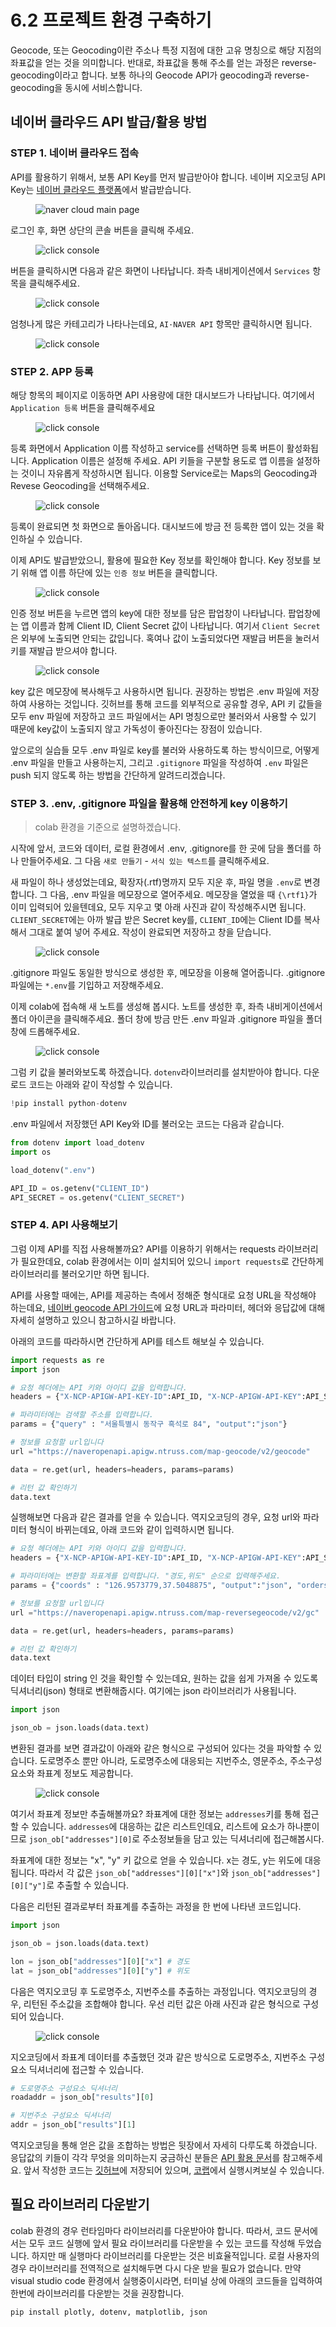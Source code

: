 # 6.2 프로젝트 환경 구축하기


Geocode, 또는 Geocoding이란 주소나 특정 지점에 대한 고유 명칭으로 해당 지점의 좌표값을 얻는 것을 의미합니다. 반대로, 좌표값을 통해 주소를 얻는 과정은 reverse-geocoding이라고 합니다. 보통 하나의 Geocode API가 geocoding과 reverse-geocoding을 동시에 서비스합니다.

## 네이버 클라우드 API 발급/활용 방법
### STEP 1. 네이버 클라우드 접속

API를 활용하기 위해서, 보통 API Key를 먼저 발급받아야 합니다. 네이버 지오코딩 API Key는 [네이버 클라우드 플랫폼](https://www.ncloud.com/)에서 발급받습니다. 

<figure class="flex flex-col items-center justify-center">
    <img src="../img/4-1-n-cloud.png" title="naver cloud main page">
</figure>


로그인 후, 화면 상단의 콘솔 버튼을 클릭해 주세요.

<figure class="flex flex-col items-center justify-center">
    <img src="../img/4-1-console.png" title="click console">
</figure>


버튼을 클릭하시면 다음과 같은 화면이 나타납니다. 좌측 내비게이션에서 `Services` 항목을 클릭해주세요.

<figure class="flex flex-col items-center justify-center">
    <img src="../img/4-1-console-main.png" title="click console">
</figure>

엄청나게 많은 카테고리가 나타나는데요, `AI·NAVER API` 항목만 클릭하시면 됩니다.

<figure class="flex flex-col items-center justify-center">
    <img src="../img/4-1-services.png" title="click console">
</figure>

### STEP 2. APP 등록

해당 항목의 페이지로 이동하면 API 사용량에 대한 대시보드가 나타납니다. 여기에서 `Application 등록` 버튼을 클릭해주세요
<figure class="flex flex-col items-center justify-center">
    <img src="../img/4-1-api-page.png" title="click console">
</figure>

등록 화면에서 Application 이름 작성하고 service를 선택하면 등록 버튼이 활성화됩니다. Application 이름은 설정해 주세요. API 키들을 구분할 용도로 앱 이름을 설정하는 것이니 자유롭게 작성하시면 됩니다. 이용할 Service로는 Maps의 Geocoding과 Revese Geocoding을 선택해주세요.

<figure class="flex flex-col items-center justify-center">
    <img src="../img/4-1-app-enroll.png" title="click console">
</figure>

등록이 완료되면 첫 화면으로 돌아옵니다. 대시보드에 방금 전 등록한 앱이 있는 것을 확인하실 수 있습니다.

이제 API도 발급받았으니, 활용에 필요한 Key 정보를 확인해야 합니다. Key 정보를 보기 위해 앱 이름 하단에 있는 `인증 정보` 버튼을 클릭합니다.

<figure class="flex flex-col items-center justify-center">
    <img src="../img/4-1-key-button.png" title="click console">
</figure>

인증 정보 버튼을 누르면 앱의 key에 대한 정보를 담은 팝업창이 나타납니다. 팝업창에는 앱 이름과 함께 Client ID, Client Secret 값이 나타납니다. 여기서 `Client Secret`은 외부에 노출되면 안되는 값입니다. 혹여나 값이 노출되었다면 재발급 버튼을 눌러서 키를 재발급 받으셔야 합니다.

<figure class="flex flex-col items-center justify-center">
    <img src="../img/4-1-key-popup.png" title="click console">
</figure>

key 값은 메모장에 복사해두고 사용하시면 됩니다. 권장하는 방법은 .env 파일에 저장하여 사용하는 것입니다. 깃허브를 통해 코드를 외부적으로 공유할 경우, API 키 값들을 모두 env 파일에 저장하고 코드 파일에서는 API 명칭으로만 불러와서 사용할 수 있기 때문에  key값이 노출되지 않고 가독성이 좋아진다는 장점이 있습니다. 

앞으로의 실습들 모두 .env 파일로 key를 불러와 사용하도록 하는 방식이므로, 어떻게 .env 파일을 만들고 사용하는지, 그리고 `.gitignore` 파일을 작성하여 `.env` 파일은 push 되지 않도록 하는 방법을 간단하게 알려드리겠습니다.

### STEP 3. .env, .gitignore 파일을 활용해 안전하게 key 이용하기

> colab 환경을 기준으로 설명하겠습니다. 

시작에 앞서, 코드와 데이터, 로컬 환경에서 .env, .gitignore를 한 곳에 담을 폴더를 하나 만들어주세요. 그 다음 `새로 만들기` - `서식 있는 텍스트`를 클릭해주세요.

새 파일이 하나 생성었는데요, 확장자(.rtf)명까지 모두 지운 후, 파일 명을 `.env`로 변경합니다. 그 다음, .env 파일을 메모장으로 열어주세요. 메모장을 열었을 때 `{\rtf1}`가 이미 입력되어 있을텐데요, 모두 지우고 몇 아래 사진과 같이 작성해주시면 됩니다. 
`CLIENT_SECRET`에는 아까 발급 받은 Secret key를, `CLIENT_ID`에는 Client ID를 복사해서 그대로 붙여 넣어 주세요. 작성이 완료되면 저장하고 창을 닫습니다.

<figure class="flex flex-col items-center justify-center">
    <img src="../img/4-1-envfile.png" title="click console">
</figure>

.gitignore 파일도 동일한 방식으로 생성한 후, 메모장을 이용해 열어줍니다. .gitignore 파일에는 `*.env`를 기입하고 저장해주세요.

이제 colab에 접속해 새 노트를 생성해 봅시다. 노트를 생성한 후, 좌측 내비게이션에서 폴더 아이콘을 클릭해주세요. 폴더 창에 방금 만든 .env 파일과 .gitignore 파일을 폴더 창에 드롭해주세요.

<figure class="flex flex-col items-center justify-center">
    <img src="../img/4-1-colab.png" title="click console">
</figure>


그럼 키 값을 불러와보도록 하겠습니다. `dotenv`라이브러리를 설치받아야 합니다.
다운로드 코드는 아래와 같이 작성할 수 있습니다.

```python
!pip install python-dotenv
```

.env 파일에서 저장했던 API Key와 ID를 불러오는 코드는 다음과 같습니다.

```python
from dotenv import load_dotenv
import os

load_dotenv(".env")

API_ID = os.getenv("CLIENT_ID")
API_SECRET = os.getenv("CLIENT_SECRET")
```

### STEP 4. API 사용해보기

그럼 이제 API를 직접 사용해볼까요? API를 이용하기 위해서는 requests 라이브러리가 필요한데요, colab 환경에서는 이미 설치되어 있으니 ``import requests``로 간단하게 라이브러리를 불러오기만 하면 됩니다.

API를 사용할 때에는, API를 제공하는 측에서 정해준 형식대로 요청 URL을 작성해야 하는데요, [네이버 geocode API 가이드](https://api.ncloud-docs.com/docs/ai-naver-mapsgeocoding-geocode)에 요청 URL과 파라미터, 헤더와 응답값에 대해 자세히 설명하고 있으니 참고하시길 바랍니다.

아래의 코드를 따라하시면 간단하게 API를 테스트 해보실 수 있습니다.

```python
import requests as re
import json

# 요청 헤더에는 API 키와 아이디 값을 입력합니다.
headers = {"X-NCP-APIGW-API-KEY-ID":API_ID, "X-NCP-APIGW-API-KEY":API_SECRET} 

# 파라미터에는 검색할 주소를 입력합니다. 
params = {"query" : "서울특별시 동작구 흑석로 84", "output":"json"}

# 정보를 요청할 url입니다
url ="https://naveropenapi.apigw.ntruss.com/map-geocode/v2/geocode" 

data = re.get(url, headers=headers, params=params)

# 리턴 값 확인하기
data.text
```
실행해보면 다음과 같은 결과를 얻을 수 있습니다. 역지오코딩의 경우, 요청 url와 파라미터 형식이 바뀌는데요, 아래 코드와 같이 입력하시면 됩니다.

```python
# 요청 헤더에는 API 키와 아이디 값을 입력합니다.
headers = {"X-NCP-APIGW-API-KEY-ID":API_ID, "X-NCP-APIGW-API-KEY":API_SECRET} 

# 파라미터에는 변환할 좌표계를 입력합니다. "경도,위도" 순으로 입력해주세요.
params = {"coords" : "126.9573779,37.5048875", "output":"json", "orders":"roadaddr,addr"}

# 정보를 요청할 url입니다
url ="https://naveropenapi.apigw.ntruss.com/map-reversegeocode/v2/gc"

data = re.get(url, headers=headers, params=params)

# 리턴 값 확인하기
data.text
```

데이터 타입이 string 인 것을 확인할 수 있는데요, 원하는 값을 쉽게 가져올 수 있도록 딕셔너리(json) 형태로 변환해줍시다. 여기에는 json 라이브러리가 사용됩니다.

```python
import json

json_ob = json.loads(data.text)
```

변환된 결과를 보면 결과값이 아래와 같은 형식으로 구성되어 있다는 것을 파악할 수 있습니다. 도로명주소 뿐만 아니라, 도로명주소에 대응되는 지번주소, 영문주소, 주소구성요소와 좌표계 정보도 제공합니다.

<figure class="flex flex-col items-center justify-center">
    <img src="../img/4-1-api-return.png" title="click console">
</figure>

여기서 좌표계 정보만 추출해볼까요? 좌표계에 대한 정보는 `addresses`키를 통해 접근할 수 있습니다. `addresses`에 대응하는 값은 리스트인데요, 리스트에 요소가 하나뿐이므로 `json_ob["addresses"][0]`로 주소정보들을 담고 있는 딕셔너리에 접근해봅시다. 

좌표계에 대한 정보는 "x",  "y" 키 값으로 얻을 수 있습니다. x는 경도, y는 위도에 대응됩니다. 따라서 각 값은 `json_ob["addresses"][0]["x"]`와 `json_ob["addresses"][0]["y"]`로 추출할 수 있습니다.

다음은 리턴된 결과로부터 좌표계를 추출하는 과정을 한 번에 나타낸 코드입니다.

```python
import json

json_ob = json.loads(data.text)

lon = json_ob["addresses"][0]["x"] # 경도
lat = json_ob["addresses"][0]["y"] # 위도

```

다음은 역지오코딩 후 도로명주소, 지번주소를 추출하는 과정입니다. 역지오코딩의 경우, 리턴된 주소값을 조합해야 합니다. 우선 리턴 값은 아래 사진과 같은 형식으로 구성되어 있습니다.

<figure class="flex flex-col items-center justify-center">
    <img src="../img/4-1-return-vals.png" title="click console">
</figure>

지오코딩에서 좌표계 데이터를 추출했던 것과 같은 방식으로 도로명주소, 지번주소 구성요소 딕셔너리에 접근할 수 있습니다.

```python
# 도로명주소 구성요소 딕셔너리
roadaddr = json_ob["results"][0]

# 지번주소 구성요소 딕셔너리
addr = json_ob["results"][1]

```

역지오코딩을 통해 얻은 값을 조합하는 방법은 뒷장에서 자세히 다루도록 하겠습니다. 응답값의 키들이 각각 무엇을 의미하는지 궁금하신 분들은 [API 활용 문서](https://api.ncloud-docs.com/docs/ai-naver-mapsreversegeocoding-gc)를 참고해주세요. 앞서 작성한 코드는 [깃허브]()에 저장되어 있으며, [코랩]()에서 실행시켜보실 수 있습니다.


## 필요 라이브러리 다운받기

colab 환경의 경우 런타임마다 라이브러리를 다운받아야 합니다. 따라서, 코드 문서에서는 모두 코드 실행에 앞서 필요 라이브러리를 다운받을 수 있는 코드를 작성해 두었습니다. 하지만 매 실행마다 라이브러리를 다운받는 것은 비효율적입니다. 로컬 사용자의 경우 라이브러리를 전역적으로 설치해두면 다시 다운 받을 필요가 없습니다. 만약 visual studio code 환경에서 실행중이시라면, 터미널 상에 아래의 코드들을 입력하여 한번에 라이브러리를 다운받는 것을 권장합니다.

```python
pip install plotly, dotenv, matplotlib, json
```
